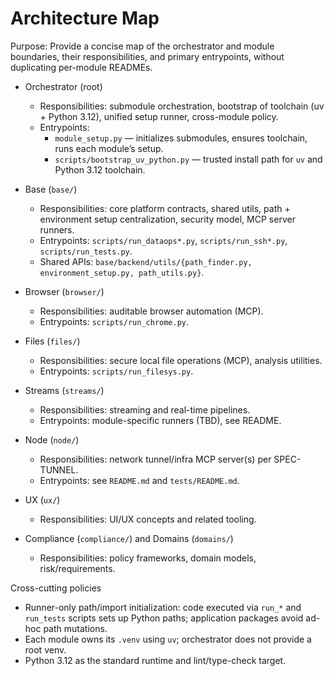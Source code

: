 # Architecture Map

Purpose: Provide a concise map of the orchestrator and module boundaries, their responsibilities, and primary entrypoints, without duplicating per-module READMEs.

- Orchestrator (root)
  - Responsibilities: submodule orchestration, bootstrap of toolchain (uv + Python 3.12), unified setup runner, cross-module policy.
  - Entrypoints:
    - `module_setup.py` — initializes submodules, ensures toolchain, runs each module’s setup.
    - `scripts/bootstrap_uv_python.py` — trusted install path for `uv` and Python 3.12 toolchain.

- Base (`base/`)
  - Responsibilities: core platform contracts, shared utils, path + environment setup centralization, security model, MCP server runners.
  - Entrypoints: `scripts/run_dataops*.py`, `scripts/run_ssh*.py`, `scripts/run_tests.py`.
  - Shared APIs: `base/backend/utils/{path_finder.py, environment_setup.py, path_utils.py}`.

- Browser (`browser/`)
  - Responsibilities: auditable browser automation (MCP).
  - Entrypoints: `scripts/run_chrome.py`.

- Files (`files/`)
  - Responsibilities: secure local file operations (MCP), analysis utilities.
  - Entrypoints: `scripts/run_filesys.py`.

- Streams (`streams/`)
  - Responsibilities: streaming and real-time pipelines.
  - Entrypoints: module-specific runners (TBD), see README.

- Node (`node/`)
  - Responsibilities: network tunnel/infra MCP server(s) per SPEC-TUNNEL.
  - Entrypoints: see `README.md` and `tests/README.md`.

- UX (`ux/`)
  - Responsibilities: UI/UX concepts and related tooling.

- Compliance (`compliance/`) and Domains (`domains/`)
  - Responsibilities: policy frameworks, domain models, risk/requirements.

Cross-cutting policies
- Runner-only path/import initialization: code executed via `run_*` and `run_tests` scripts sets up Python paths; application packages avoid ad-hoc path mutations.
- Each module owns its `.venv` using `uv`; orchestrator does not provide a root venv.
- Python 3.12 as the standard runtime and lint/type-check target.
